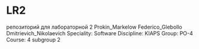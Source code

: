 # LR2
репозиторий для лабораторной 2
Prokin_Markelow
Federico_Glebollo
Dmitrievich_Nikolaevich
Speciality: Software
Discipline: KIAPS
Group: PO-4
Course: 4
subgroup 2
